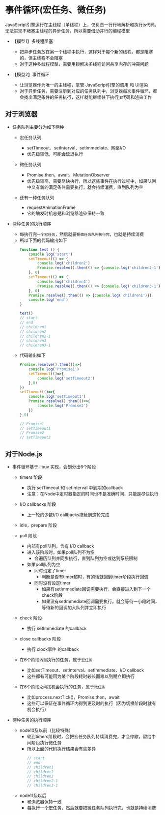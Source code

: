 # 事件循环(宏任务、微任务)

JavaScript引擎运行在主线程（单线程）上，仅负责一行行地解析和执行js代码，无法实现不堵塞主线程的异步任务，所以需要借助并行的编程模型

- 【模型1】多线程阻塞
    - 把异步任务放在另一个线程中执行，这样对于每个新的线程，都是阻塞的，但主线程不会阻塞
    - 对于这种多线程模型，需要用锁解决多线程访问共享内存的冲突问题

- 【模型2】事件循环
    - 让浏览器作为唯一的主线程，掌管 JavaScript引擎的调用 和 UI渲染
    - 对于异步任务，需要注册到对应的任务队列中，浏览器每次事件循环，都会找出满足条件的任务执行，这样就能继续往下执行js代码和渲染工作

## 对于浏览器

- 任务队列主要分为如下两种
    - 宏任务队列
        - setTimeout、setInterval、setImmediate、网络I/O
        - 优先级较低，可能会延迟执行
    - 微任务队列
        - Promise.then，await、MutationObserver
        - 优先级较高，需要尽快执行，所以这些事件在执行过程中，如果队列中又有新的满足条件需要执行，就会持续消费，直到队列为空

    - 还有一种任务队列
        - requestAnimationFrame
        - 它的触发时机总是和浏览器渲染保持一致

- 两种任务的执行顺序
    - 每执行完`一个宏任务`，然后就要`把微任务队列执行完`，也就是持续消费
    - 所以下面的代码输出如下
        ```js
        function test () {
            console.log('start')
            setTimeout(() => {
                console.log('children2')
                Promise.resolve().then(() => {console.log('children2-1')})
            }, 0)
            setTimeout(() => {
                console.log('children3')
                Promise.resolve().then(() => {console.log('children3-1')})
            }, 0)
            Promise.resolve().then(() => {console.log('children1')})
            console.log('end') 
        }
        
        test()
        // start
        // end
        // children1
        // children2
        // children2-1
        // children3
        // children3-1
        ```
    - 代码输出如下
        ```js
        Promise.resolve().then(()=>{
            console.log('Promise1')  
            setTimeout(()=>{
                console.log('setTimeout2')
            },0)
        })
        setTimeout(()=>{
            console.log('setTimeout1')
            Promise.resolve().then(()=>{
                console.log('Promise2')    
            })
        },0)

        // Promise1
        // setTimeout1
        // Promise2
        // setTimeout2
        ```
        
## 对于Node.js

- 事件循环基于 libuv 实现，会划分出6个阶段
    - timers 阶段
        - 执行 setTimeout 和 setInterval 中到期的callback
        - 注意：在Node中定时器指定的时间也不是准确时间，只能是尽快执行

    - I/O callbacks 阶段
        - 上一轮的少数I/O callbacks拖延到这轮完成
    
    - idle，prepare 阶段
    
    - poll 阶段
        - 内部有poll队列，含有 I/O callback
        - 进入该阶段时，如果poll队列不为空
            - 会遍历队列并同步执行，直到队列为空或达到系统限制
        - 如果poll队列为空
            - 同时设定了timer
                - 判断是否有timer超时，有的话就回到timer阶段执行回调
            - 同时没有设定timer
                - 如果有setImmediate回调需要执行，会直接进入到下一个check阶段
                - 如果没有setImmediate回调需要执行，就会等待一小段时间，等待新的回调加入队列并立即执行
        
    - check 阶段
        - 执行 setImmediate 的callback
    
    - close callbacks 阶段
        - 执行 clock事件 的callback
    
    - 在6个阶段`内部`执行的任务，属于`宏任务`
        - 比如setTimeout、setInterval、setImmediate、I/O callback
        - 这些都有可能因为某个阶段耗时较长而难以到期立即执行
    - 在6个阶段`之间`找机会执行的任务，属于`微任务`
        - 比如process.nextTick()，Promise.then，await
        - 这些可以保证在事件循环内得到更及时的执行（因为切换阶段时就有机会执行）

- 两种任务的执行顺序
    - node10及以前（比较特殊）
        - 轮到timers阶段时，会把宏任务队列持续消费完，才会停歇，留给中间阶段执行微任务
        - 所以上面的代码执行结果会有些差异
            ```js
            // start
            // end
            // children1
            // children2
            // children3
            // children2-1
            // children3-1
            ```
    - node11及以后
        - 和浏览器保持一致
        - 每执行一个宏任务，然后就要把微任务队列执行完，也就是持续消费
            
        
